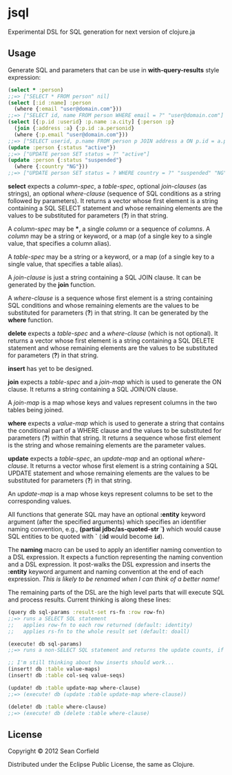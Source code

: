 # jsql

Experimental DSL for SQL generation for next version of clojure.ja

## Usage

Generate SQL and parameters that can be use in **with-query-results** style expression:
```clojure
(select * :person)
;;=> ["SELECT * FROM person" nil]
(select [:id :name] :person
  (where {:email "user@domain.com"}))
;;=> ["SELECT id, name FROM person WHERE email = ?" "user@domain.com"]
(select [{:p.id :userid} :p.name :a.city] {:person :p}
  (join {:address :a} {:p.id :a.personid}
  (where {:p.email "user@domain.com"}))
;;=> ["SELECT userid, p.name FROM person p JOIN address a ON p.id = a.personid WHERE p.email = ?" "user@domain.com"]
(update :person {:status "active"})
;;=> ["UPDATE person SET status = ?" "active"]
(update :person {:status "suspended"}
  (where {:country "NG"}))
;;=> ["UPDATE person SET status = ? WHERE country = ?" "suspended" "NG"]
```
**select** expects a *column-spec*, a *table-spec*, optional *join-clauses* (as strings), an optional *where-clause* (sequence of SQL conditions as a string followed by parameters). It returns a vector whose first element is a string containing a SQL SELECT statement and whose remaining elements are the values to be substituted for parameters (**?**) in that string.

A *column-spec* may be **\***, a single *column* or a sequence of *columns*. A *column* may be a string or keyword, or a map (of a single key to a single value, that specifies a column alias).

A *table-spec* may be a string or a keyword, or a map (of a single key to a single value, that specifies a table alias).

A *join-clause* is just a string containing a SQL JOIN clause. It can be generated by the **join** function.

A *where-clause* is a sequence whose first element is a string containing SQL conditions and whose remaining elements are the values to be substituted for parameters (**?**) in that string. It can be generated by the **where** function.

**delete** expects a *table-spec* and a *where-clause* (which is not optional). It returns a vector whose first element is a string containing a SQL DELETE statement and whose remaining elements are the values to be substituted for parameters (**?**) in that string.

**insert** has yet to be designed.

**join** expects a *table-spec* and a *join-map* which is used to generate the ON clause. It returns a string containing a SQL JOIN/ON clause.

A *join-map* is a map whose keys and values represent columns in the two tables being joined.

**where** expects a *value-map* which is used to generate a string that contains the conditional part of a WHERE clause and the values to be substituted for parameters (**?**) within that string. It returns a sequence whose first element is the string and whose remaining elements are the parameter values.

**update** expects a *table-spec*, an *update-map* and an optional *where-clause*. It returns a vector whose first element is a string containing a SQL UPDATE statement and whose remaining elements are the values to be substituted for parameters (**?**) in that string.

An *update-map* is a map whose keys represent columns to be set to the corresponding values.

All functions that generate SQL may have an optional **:entity** keyword argument (after the specified arguments) which specifies an identifier naming convention, e.g., **(partial jdbc/as-quoted-str \`)** which would cause SQL entities to be quoted with **\`** (**:id** would become **`id`**).

The **naming** macro can be used to apply an identifier naming convention to a DSL expression. It expects a function representing the naming convention and a DSL expression. It post-walks the DSL expression and inserts the **:entity** keyword argument and naming convention at the end of each expression. *This is likely to be renamed when I can think of a better name!*

The remaining parts of the DSL are the high level parts that will execute SQL and process results. Current thinking is along these lines:
```clojure
(query db sql-params :result-set rs-fn :row row-fn)
;;=> runs a SELECT SQL statement
;;   applies row-fn to each row returned (default: identity)
;;   applies rs-fn to the whole result set (default: doall)

(execute! db sql-params)
;;=> runs a non-SELECT SQL statement and returns the update counts, if appropiate

;; I'm still thinking about how inserts should work...
(insert! db :table value-maps)
(insert! db :table col-seq value-seqs)

(update! db :table update-map where-clause)
;;=> (execute! db (update :table update-map where-clause))

(delete! db :table where-clause)
;;=> (execute! db (delete :table where-clause)
```

## License

Copyright © 2012 Sean Corfield

Distributed under the Eclipse Public License, the same as Clojure.
